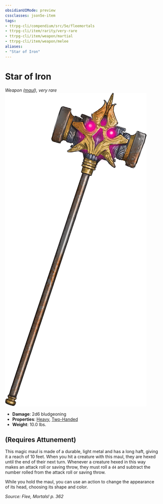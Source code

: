 ```yaml
---
obsidianUIMode: preview
cssclasses: json5e-item
tags:
- ttrpg-cli/compendium/src/5e/fleemortals
- ttrpg-cli/item/rarity/very-rare
- ttrpg-cli/item/weapon/martial
- ttrpg-cli/item/weapon/melee
aliases: 
- "Star of Iron"
---
```

# Star of Iron
*Weapon ([maul](Misc%20Files/CLI/compendium/items/maul-xphb.md)), very rare*  
![](https://raw.githubusercontent.com/TheGiddyLimit/homebrew-img/main/img/FleeMortals/Items/Star%20of%20Iron.webp#right)

- **Damage**: 2d6 bludgeoning
- **Properties**: [Heavy](Misc%20Files/CLI/rules/item-properties.md#Heavy), [Two-Handed](Misc%20Files/CLI/rules/item-properties.md#Two-Handed)
- **Weight**: 10.0 lbs.

## (Requires Attunement)

This magic maul is made of a durable, light metal and has a long haft, giving it a reach of 10 feet. When you hit a creature with this maul, they are hexed until the end of their next turn. Whenever a creature hexed in this way makes an attack roll or saving throw, they must roll a `d4` and subtract the number rolled from the attack roll or saving throw.

While you hold the maul, you can use an action to change the appearance of its head, choosing its shape and color.

*Source: Flee, Mortals! p. 362*